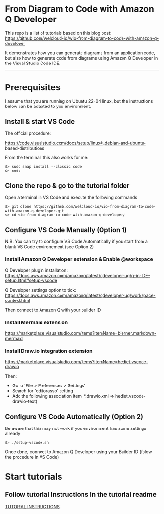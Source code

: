 # **From Diagram to Code with Amazon Q Developer**

This repo is a list of tutorials based on this blog post:
https://github.com/welcloud-io/wio-from-diagram-to-code-with-amazon-q-developer

It demonstrates how you can generate diagrams from an application code, but also how to generate code from diagrams using Amazon Q Developer in the Visual Studio Code IDE.

---

# Prerequisites

I assume that you are running on Ubuntu 22-04 linux, but the instructions below can be adapted to you environment.

## Install & start VS Code

The official procedure:

https://code.visualstudio.com/docs/setup/linux#_debian-and-ubuntu-based-distributions

From the terminal, this also works for me:

```
$> sudo snap install --classic code
$> code
```

## Clone the repo & go to the tutorial folder

Open a terminal in VS Code and execute the following commands

```
$> git clone https://github.com/welcloud-io/wio-from-diagram-to-code-with-amazon-q-developer.git
$> cd wio-from-diagram-to-code-with-amazon-q-developer/
```

## Configure VS Code Manually (Option 1)

N.B. You can try to configure VS Code Automatically if you start from a blank VS Code environement (see Option 2)

### Install Amazon Q Developer extension & Enable @workspace

Q Developer plugin installation:
https://docs.aws.amazon.com/amazonq/latest/qdeveloper-ug/q-in-IDE-setup.html#setup-vscode

Q Developer settings option to tick: https://docs.aws.amazon.com/amazonq/latest/qdeveloper-ug/workspace-context.html

Then connect to Amazon Q with your builder ID

### Install Mermaid extension

https://marketplace.visualstudio.com/items?itemName=bierner.markdown-mermaid

### Install Draw.io Integration extension

https://marketplace.visualstudio.com/items?itemName=hediet.vscode-drawio

Then:
- Go to 'File > Preferences > Settings' 
- Search for 'editorasso' setting 
- Add the following association item: *.drawio.xml => hediet.vscode-drawio-text)

## Configure VS Code Automatically (Option 2)

Be aware that this may not work if you environment has some settings already

```bash
$> ./setup-vscode.sh
```

Once done, connect to Amazon Q Developer using your Builder ID (folow the procedure in VS Code)

# Start tutorials

## Follow tutorial instructions in the tutorial readme

[TUTORIAL INSTRUCTIONS](_playground/README.md)